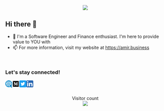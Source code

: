 <p align="center">
  <img src="https://user-images.githubusercontent.com/20001191/89718854-70801800-d977-11ea-85da-186e34679192.png"/>
</p>

## Hi there 👋

- 🔭 I'm a Software Engineer and Finance enthusiast. I'm here to provide value to YOU with
- 📫 For more information, visit my website at https://amir.business

<br />

### Let's stay connected!
[<img align="left" alt="amir" width="22px" src="https://github.com/AmirNaghibi/AmirNaghibi/blob/master/assets/website2.png" />][website]
[<img align="left" alt="amir | Medium" width="22px" src="https://github.com/AmirNaghibi/AmirNaghibi/blob/master/assets/medium.png" />][medium]
[<img align="left" alt="amir | Twitter" width="22px" src="https://github.com/AmirNaghibi/AmirNaghibi/blob/master/assets/tweeter.png" />][twitter]
[<img align="left" alt="amir | LinkedIn" width="22px" src="https://github.com/AmirNaghibi/AmirNaghibi/blob/master/assets/linkedin.png" />][linkedin]



<br />
<br />

<p align="center"> 
  Visitor count<br>
  <img src="https://profile-counter.glitch.me/amirnaghibi/count.svg" />
</p>


[website]: https://amir.business
[twitter]: https://twitter.com/_amirnaghibi
[linkedin]: https://www.linkedin.com/in/amir-naghibi/
[medium]: https://medium.com/@amirnaghibi
